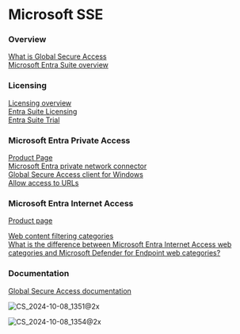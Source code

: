 # Microsoft SSE

### Overview
[What is Global Secure Access](https://learn.microsoft.com/en-us/entra/global-secure-access/overview-what-is-global-secure-access#licensing-overview)<br>
[Microsoft Entra Suite overview](https://techcommunity.microsoft.com/t5/microsoft-entra-blog/microsoft-entra-suite-now-generally-available/ba-p/2520427)

### Licensing
[Licensing overview](https://learn.microsoft.com/en-us/entra/global-secure-access/overview-what-is-global-secure-access#licensing-overview)<br>
[Entra Suite Licensing](https://www.microsoft.com/en-us/security/business/microsoft-entra-pricing)<br>
[Entra Suite Trial](https://aka.ms/EntraSuiteTrial)

### Microsoft Entra Private Access
[Product Page](https://www.microsoft.com/en-us/security/business/identity-access/microsoft-entra-private-access)<br>
[Microsoft Entra private network connector](https://learn.microsoft.com/en-us/entra/global-secure-access/how-to-configure-connectors#install-and-register-a-connector)<br>
[Global Secure Access client for Windows](https://learn.microsoft.com/en-us/entra/global-secure-access/how-to-install-windows-client)<br>
[Allow access to URLs](https://learn.microsoft.com/en-us/entra/global-secure-access/how-to-configure-connectors#allow-access-to-urls)

### Microsoft Entra Internet Access
[Product page](https://www.microsoft.com/en-us/security/business/identity-access/microsoft-entra-internet-access)

[Web content filtering categories](https://learn.microsoft.com/en-us/entra/global-secure-access/reference-web-content-filtering-categories)<br>
[What is the difference between Microsoft Entra Internet Access web categories and Microsoft Defender for Endpoint web categories?](https://learn.microsoft.com/en-us/entra/global-secure-access/resource-faq#what-is-the-difference-between-microsoft-entra-internet-access-web-categories-and-microsoft-defender-for-endpoint-web-categories--)

### Documentation
[Global Secure Access documentation](https://learn.microsoft.com/en-us/entra/global-secure-access/)


![CS_2024-10-08_1351@2x](https://github.com/user-attachments/assets/a5384d2e-edee-4c82-91ba-c95fadc5ceee)

![CS_2024-10-08_1354@2x](https://github.com/user-attachments/assets/7b923d60-7040-4063-b7c2-0fc4762b5a00)
